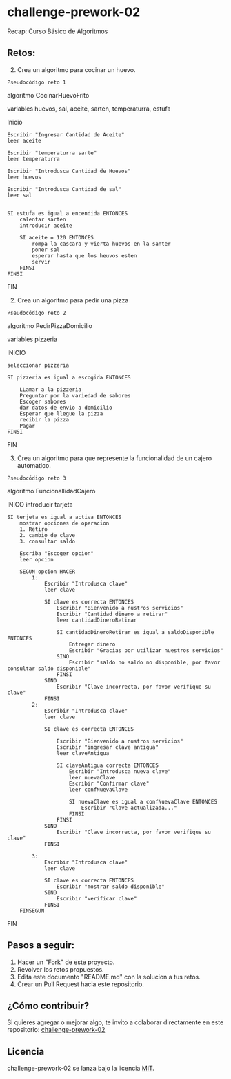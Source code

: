 # challenge-prework-02
Recap: Curso Básico de Algoritmos

## Retos:

2. Crea un algoritmo para cocinar un huevo.

```
Pseudocódigo reto 1
```

algoritmo CocinarHuevoFrito

variables huevos, sal, aceite, sarten, temperaturra, estufa

Inicio
    
    Escribir "Ingresar Cantidad de Aceite"
    leer aceite

    Escribir "temperaturra sarte"
    leer temperaturra

    Escribir "Introdusca Cantidad de Huevos"
    leer huevos

    Escribir "Introdusca Cantidad de sal"
    leer sal


    SI estufa es igual a encendida ENTONCES
        calentar sarten 
        introducir aceite

        SI aceite = 120 ENTONCES
            rompa la cascara y vierta huevos en la santer
            poner sal
            esperar hasta que los heuvos esten 
            servir
        FINSI
    FINSI
FIN


2. Crea un algoritmo para pedir una pizza

```
Pseudocódigo reto 2
```

algoritmo PedirPizzaDomicilio

variables pizzeria

INICIO

    seleccionar pizzeria

    SI pizzeria es igual a escogida ENTONCES

        LLamar a la pizzeria
        Preguntar por la variedad de sabores
        Escoger sabores        
        dar datos de envio a domicilio
        Esperar que llegue la pizza
        recibir la pizza        
        Pagar
    FINSI

FIN

3. Crea un algoritmo para que represente la funcionalidad de un cajero automatico.

```
Pseudocódigo reto 3
```

algoritmo FuncionallidadCajero

INICO
    introducir tarjeta

    SI terjeta es igual a activa ENTONCES  
        mostrar opciones de operacion
        1. Retiro
        2. cambio de clave
        3. consultar saldo

        Escriba "Escoger opcion"
        leer opcion

        SEGUN opcion HACER
            1:
                Escribir "Introdusca clave"
                leer clave

                SI clave es correcta ENTONCES
                    Escribir "Bienvenido a nustros servicios"
                    Escribir "Cantidad dinero a retirar"
                    leer cantidadDineroRetirar

                    SI cantidadDineroRetirar es igual a saldoDisponible ENTONCES
                        Entregar dinero
                        Escribir "Gracias por utilizar nuestros servicios"
                    SINO 
                        Escribir "saldo no saldo no disponible, por favor consultar saldo disponible"
                    FINSI
                SINO 
                    Escribir "Clave incorrecta, por favor verifique su clave"
                FINSI
            2:
                Escribir "Introdusca clave"
                leer clave

                SI clave es correcta ENTONCES

                    Escribir "Bienvenido a nustros servicios"
                    Escribir "ingresar clave antigua"
                    leer claveAntigua

                    SI claveAntigua correcta ENTONCES
                        Escribir "Introdusca nueva clave"
                        leer nuevaClave
                        Escribir "Confirmar clave"
                        leer confNuevaClave

                        SI nuevaClave es igual a confNuevaClave ENTONCES
                            Escribir "Clave actualizada..."
                        FINSI
                    FINSI                   
                SINO 
                    Escribir "Clave incorrecta, por favor verifique su clave"
                FINSI
            
            3: 
                Escribir "Introdusca clave"
                leer clave

                SI clave es correcta ENTONCES
                    Escribir "mostrar saldo disponible"
                SINO
                    Escribir "verificar clave"
                FINSI
        FINSEGUN
  FIN


## Pasos a seguir:

1. Hacer un "Fork" de este proyecto.
2. Revolver los retos propuestos.
3. Edita este documento "README.md" con la solucion a tus retos.
4. Crear un Pull Request hacia este repositorio.

## ¿Cómo contribuir?

Si quieres agregar o mejorar algo, te invito a colaborar directamente en este repositorio: [challenge-prework-02](https://github.com/platzimaster/challenge-prework-01/)

## Licencia

challenge-prework-02 se lanza bajo la licencia [MIT](https://opensource.org/licenses/MIT).
